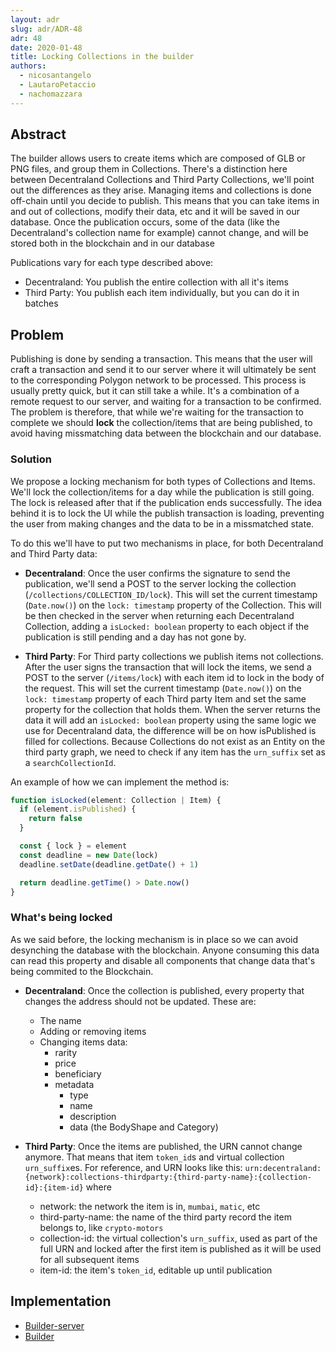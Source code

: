 ```yaml
---
layout: adr
slug: adr/ADR-48
adr: 48
date: 2020-01-48
title: Locking Collections in the builder
authors:
  - nicosantangelo
  - LautaroPetaccio
  - nachomazzara
---
```


## Abstract

The builder allows users to create items which are composed of GLB or PNG files, and group them in Collections. There's a distinction here between Decentraland Collections and Third Party Collections, we'll point out the differences as they arise.
Managing items and collections is done off-chain until you decide to publish. This means that you can take items in and out of collections, modify their data, etc and it will be saved in our database. Once the publication occurs, some of the data (like the Decentraland's collection name for example) cannot change, and will be stored both in the blockchain and in our database

Publications vary for each type described above:

- Decentraland: You publish the entire collection with all it's items
- Third Party: You publish each item individually, but you can do it in batches

## Problem

Publishing is done by sending a transaction. This means that the user will craft a transaction and send it to our server where it will ultimately be sent to the corresponding Polygon network to be processed.
This process is usually pretty quick, but it can still take a while. It's a combination of a remote request to our server, and waiting for a transaction to be confirmed. The problem is therefore, that while we're waiting for the transaction to complete we should **lock** the collection/items that are being published, to avoid having missmatching data between the blockchain and our database.

### Solution

We propose a locking mechanism for both types of Collections and Items. We'll lock the collection/items for a day while the publication is still going. The lock is released after that if the publication ends successfully. The idea behind it is to lock the UI while the publish transaction is loading, preventing the user from making changes and the data to be in a missmatched state.

To do this we'll have to put two mechanisms in place, for both Decentraland and Third Party data:

- **Decentraland**: Once the user confirms the signature to send the publication, we'll send a POST to the server locking the collection (`/collections/COLLECTION_ID/lock`). This will set the current timestamp (`Date.now()`) on the `lock: timestamp` property of the Collection. This will be then checked in the server when returning each Decentraland Collection, adding a `isLocked: boolean` property to each object if the publication is still pending and a day has not gone by.

- **Third Party**: For Third party collections we publish items not collections.
  After the user signs the transaction that will lock the items, we send a POST to the server (`/items/lock`) with each item id to lock in the body of the request. This will set the current timestamp (`Date.now()`) on the `lock: timestamp` property of each Third party Item and set the same property for the collection that holds them. When the server returns the data it will add an `isLocked: boolean` property using the same logic we use for Decentraland data, the difference will be on how isPublished is filled for collections. Because Collections do not exist as an Entity on the third party graph, we need to check if any item has the `urn_suffix` set as a `searchCollectionId`.

An example of how we can implement the method is:

```ts
function isLocked(element: Collection | Item) {
  if (element.isPublished) {
    return false
  }

  const { lock } = element
  const deadline = new Date(lock)
  deadline.setDate(deadline.getDate() + 1)

  return deadline.getTime() > Date.now()
}
```

### What's being locked

As we said before, the locking mechanism is in place so we can avoid desynching the database with the blockchain. Anyone consuming this data can read this property and disable all components that change data that's being commited to the Blockchain.

- **Decentraland**: Once the collection is published, every property that changes the address should not be updated. These are:

  - The name
  - Adding or removing items
  - Changing items data:
    - rarity
    - price
    - beneficiary
    - metadata
      - type
      - name
      - description
      - data (the BodyShape and Category)

- **Third Party**: Once the items are published, the URN cannot change anymore. That means that item `token_id`s and virtual collection `urn_suffix`es. For reference, and URN looks like this: `urn:decentraland:{network}:collections-thirdparty:{third-party-name}:{collection-id}:{item-id}` where
  - network: the network the item is in, `mumbai`, `matic`, etc
  - third-party-name: the name of the third party record the item belongs to, like `crypto-motors`
  - collection-id: the virtual collection's `urn_suffix`, used as part of the full URN and locked after the first item is published as it will be used for all subsequent items
  - item-id: the item's `token_id`, editable up until publication

## Implementation

- [Builder-server](https://github.com/decentraland/builder-server)
- [Builder](https://github.com/decentraland/builder)
